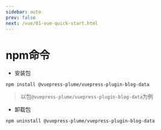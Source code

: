```yaml
---
sidebar: auto
prev: false
next: /vue/01-vue-quick-start.html
---
```

# npm命令
* 安装包
```shell
npm install @vuepress-plume/vuepress-plugin-blog-data
```
> 以包`@vuepress-plume/vuepress-plugin-blog-data`为例
* 卸载包
```shell
npm uninstall @vuepress-plume/vuepress-plugin-blog-data
```